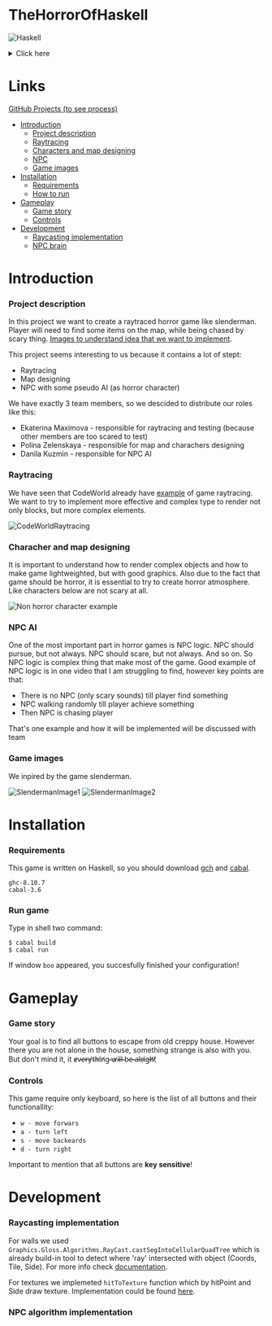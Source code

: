 
# TheHorrorOfHaskell

![Haskell](https://img.shields.io/badge/Haskell-5e5086?style=for-the-badge&logo=haskell&logoColor=white)


<details>
<summary>Click here</summary>
Boo
</details>


# Links
[GitHub Projects (to see process)](https://github.com/users/geffk2/projects/1/views/1)

* [Introduction](#introduction)
  * [Project description](#project-description)
  * [Raytracing](#raytracing)
  * [Characters and map designing](#characher-and-map-designing)
  * [NPC](#npc-ai)
  * [Game images](#game-images)
* [Installation](#installation)
  * [Requirements](#requirements)
  * [How to run](#run-game)
* [Gameplay](#gameplay)
  * [Game story](#game-story)
  * [Controls](#controls)
* [Development](#development)
  * [Raycasting implementation](#raycasting-implementation)
  * [NPC brain](#npc-algorithm-implementation)

# Introduction
### Project description


In this project we want to create a raytraced horror game like slenderman. Player will need to find some items on the map, while being chased by scary thing. 
[Images to understand idea that we want to implement](#game-images).

This project seems interesting to us because it contains a lot of stept:
* Raytracing
* Map designing
* NPC with some pseudo AI (as horror character)

We have exactly 3 team members, so we descided to distribute our roles like this:
* Ekaterina Maximova - responsible for raytracing and testing (because other members are too scared to test)
* Polina Zelenskaya - responsible for map and charachers designing
* Danila Kuzmin - responsible for NPC AI


### Raytracing

We have seen that CodeWorld already have [example](https://code.world/haskell#PSAP49qms7Ahg4z1gpLm2Jw) of game raytracing.
We want to try to implement more effective and complex type to render not only blocks, but more complex elements.

![CodeWorldRaytracing](https://i.imgur.com/bWfZ6s0.png)


### Characher and map designing

It is important to understand how to render complex objects and how to make game lightweighted, but with good graphics.
Also due to the fact that game should be horror, it is essential to try to create horror atmosphere. Like characters below are not scary at all.

![Non horror character example](https://www.tatar-inform.ru/resize/shd/images/uploads/news/2020/8/28/737f213bcc483f2947ad1005163ad0664ac3fd7c8a9723a0d8cbeb313196.jpg)


### NPC AI

One of the most important part in horror games is NPC logic. NPC should pursue, but not always. NPC should scare, but not always. And so on. 
So NPC logic is complex thing that make most of the game. Good example of NPC logic is in one video that I am struggling to find, however key points are that:
* There is no NPC (only scary sounds) till player find something
* NPC walking randomly till player achieve something
* Then NPC is chasing player

That's one example and how it will be implemented will be discussed with team


### Game images 
We inpired by the game slenderman.

![SlendermanImage1](https://upload.wikimedia.org/wikipedia/ru/3/39/Slender-Man_Game_Play.jpg)
![SlendermanImage2](https://images.sftcdn.net/images/t_app-cover-l,f_auto/p/485eadd4-9b26-11e6-8371-00163ec9f5fa/1274410765/slender-mac-screenshot.jpg)



# Installation

### Requirements
This game is written on Haskell, so you should download [gch](https://www.haskell.org/downloads/) and [cabal](https://www.haskell.org/cabal/).
```
ghc-8.10.7
cabal-3.6
```


### Run game

Type in shell two command:
```shell
$ cabal build
$ cabal run
```
If window `boo` appeared, you succesfully finished your configuration!


# Gameplay

### Game story

Your goal is to find all buttons to escape from old creppy house.
However there you are not alone in the house, something strange is also with you. But don't mind it, it e̷v̴e̴r̶y̸t̴h̵i̸n̸g̴ ̴w̷i̴l̶l̶ ̴b̴e̴ ̵a̶l̵r̴i̷g̶h̸t̸


### Controls
This game require only keyboard, so here is the list of all buttons and their functionallity:

* `w - move forwars`
* `a - turn left` 
* `s - move backeards`
* `d - turn right`

Important to mention that all buttons are **key sensitive**!



# Development 

### Raycasting implementation

For walls we used `Graphics.Gloss.Algorithms.RayCast.castSegIntoCellularQuadTree` which is already build-in tool to detect where 'ray' intersected with object (Coords, Tile, Side). For more info check [documentation](https://hackage.haskell.org/package/gloss-algorithms-1.13.0.3/docs/Graphics-Gloss-Algorithms-RayCast.html).


For textures we implemeted `hitToTexture` function which by hitPoint and Side draw texture. Implementation could be found [here](https://github.com/geffk2/TheHorrorOfHaskell/blob/e822705e0cbf956dd23b31789529a4e9a9b99cdb/app/Main.hs#L151).

### NPC algorithm implementation

